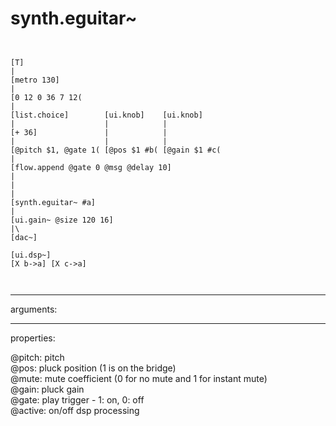 # synth.eguitar~

```


[T]
|
[metro 130]
|
[0 12 0 36 7 12(
|
[list.choice]        [ui.knob]    [ui.knob]
|                    |            |
[+ 36]               |            |
|                    |            |
[@pitch $1, @gate 1( [@pos $1 #b( [@gain $1 #c(
|
[flow.append @gate 0 @msg @delay 10]
|
|
|
[synth.eguitar~ #a]
|
[ui.gain~ @size 120 16]
|\
[dac~]

[ui.dsp~]
[X b->a] [X c->a]

            
```
---
arguments:


---
properties:

@pitch: 
            pitch<br>
@pos: pluck
            position (1 is on the bridge)<br>
@mute: mute
            coefficient (0 for no mute and 1 for instant mute)<br>
@gain: pluck
            gain<br>
@gate: play trigger
            - 1: on, 0: off<br>
@active: on/off dsp
            processing<br>

